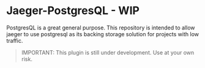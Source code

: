 # Jaeger-PostgresQL - WIP

PostgresQL is a great general purpose. This repository is intended to allow jaeger
to use postgresql as its backing storage solution for projects with low traffic. 

> IMPORTANT: This plugin is still under development. Use at your own risk.
